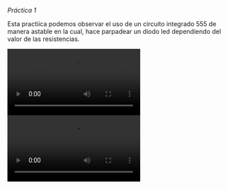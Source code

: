 *Práctica 1*

Esta practiica podemos observar el uso de un circuito integrado 555 de manera astable en la cual, hace parpadear un diodo led dependiendo del valor de las resistencias.

![video](recursos/imgs/ProyectoIng_Pct1.mp4)
![Diagrama del sistema](recursos/imgs/ProyectoIng_Pct1.mp4)

